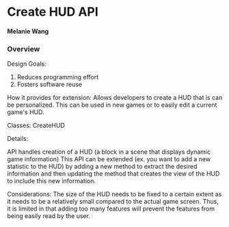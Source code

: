 # Create HUD API

#### Melanie Wang


### Overview
Design Goals: 
1. Reduces programming effort
2. Fosters software reuse

How it provides for extension:
Allows developers to create a HUD that is can be personalized. This can be used in new games or to easily edit
a current game's HUD.

Classes:
CreateHUD

Details:

API handles creation of a HUD (a block in a scene that displays dynamic game information)
This API can be extended (ex. you want to add a new statistic to the HUD) by adding a new method to extract the desired information
and then updating the method that creates the view of the HUD to include this new information.

Considerations:
The size of the HUD needs to be fixed to a certain extent as it needs to be a relatively small compared to the actual 
game screen. Thus, it is limited in that adding too many features will prevent the features from being easily read by
the user. 


